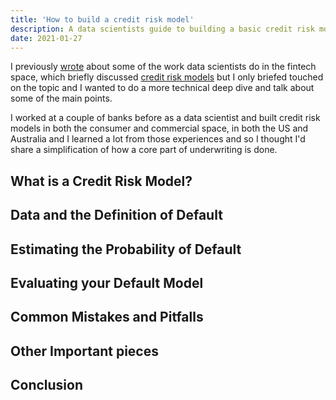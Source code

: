 ```yaml
---
title: 'How to build a credit risk model'
description: A data scientists guide to building a basic credit risk model
date: 2021-01-27
---
```


I previously [wrote](/post/data-science-and-fintech) about some of the work data scientists do in the fintech space, which briefly discussed [credit risk models](https://en.wikipedia.org/wiki/Credit_risk) but I only briefed touched on the topic and I wanted to do a more technical deep dive and talk about some of the main points.

I worked at a couple of banks before as a data scientist and built credit risk models in both the consumer and commercial space, in both the US and Australia and I learned a lot from those experiences and so I thought I'd share a simplification of how a core part of underwriting is done.

## What is a Credit Risk Model?

## Data and the Definition of Default

## Estimating the Probability of Default

## Evaluating your Default Model

## Common Mistakes and Pitfalls

## Other Important pieces

## Conclusion
